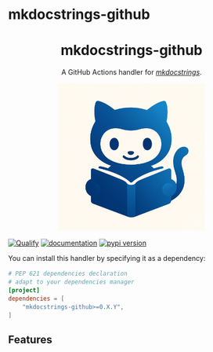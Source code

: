# mkdocstrings-github

<!-- --8<-- [start:header] -->

<h1 align="center">mkdocstrings-github</h1>

<p align="center">A GitHub Actions handler for <a href="https://github.com/mkdocstrings/mkdocstrings"><i>mkdocstrings</i></a>.</p>

<p align="center"><img width=300px src="logo.png"></p>

[![Qualify](https://github.com/watermarkhu/mkdocstrings-github/actions/workflows/qualify.yaml/badge.svg?branch=main)](https://github.com/watermarkhu/mkdocstrings-github/actions/workflows/qualify.yaml)
[![documentation](https://img.shields.io/badge/docs-mkdocs-708FCC.svg?style=flat)](https://watermarkhu.nl/mkdocstrings-github)
[![pypi version](https://img.shields.io/pypi/v/mkdocstrings-github.svg)](https://pypi.org/project/mkdocstrings-github/)

You can install this handler by specifying it as a dependency:

```toml title="pyproject.toml"
# PEP 621 dependencies declaration
# adapt to your dependencies manager
[project]
dependencies = [
    "mkdocstrings-github>=0.X.Y",
]
```

<!-- --8<-- [end:header] -->
<!-- --8<-- [start:footer] -->

## Features

<!-- --8<-- [end:footer] -->
